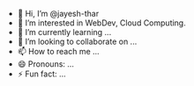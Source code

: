 - 👋 Hi, I’m @jayesh-thar
- 👀 I’m interested in WebDev, Cloud Computing.
- 🌱 I’m currently learning ...
- 💞️ I’m looking to collaborate on ...
- 📫 How to reach me ...
- 😄 Pronouns: ...
- ⚡ Fun fact: ...

<!---
jayesh-thar/jayesh-thar is a ✨ special ✨ repository because its `README.md` (this file) appears on your GitHub profile.
You can click the Preview link to take a look at your changes.
--->
